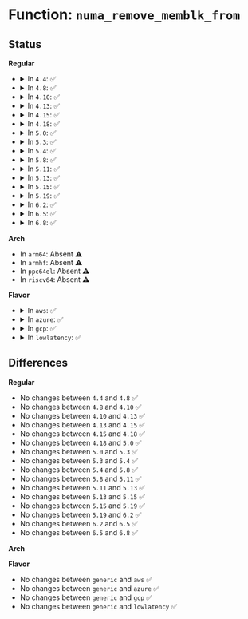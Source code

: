 # Function: <code>numa_remove_memblk_from</code>

## Status
<b>Regular</b>
<ul>
<li>
<details>
<summary>In <code>4.4</code>: ✅</summary>

```c
void numa_remove_memblk_from(int idx, struct numa_meminfo *mi);
```

**Collision:** Unique Global

**Inline:** No

**Transformation:** False

**Instances:**

```
In arch/x86/mm/numa.c (ffffffff81f7874d)
Location: arch/x86/mm/numa.c:165
Inline: False
Direct callers:
  - arch/x86/mm/numa.c:numa_cleanup_meminfo
  - arch/x86/mm/numa.c:numa_cleanup_meminfo
```
**Symbols:**

```
ffffffff81f7874d-ffffffff81f78785: numa_remove_memblk_from (STB_GLOBAL)
```
</details>
</li>
<li>
<details>
<summary>In <code>4.8</code>: ✅</summary>

```c
void numa_remove_memblk_from(int idx, struct numa_meminfo *mi);
```

**Collision:** Unique Global

**Inline:** No

**Transformation:** False

**Instances:**

```
In arch/x86/mm/numa.c (ffffffff81fa0eed)
Location: arch/x86/mm/numa.c:164
Inline: False
Direct callers:
  - arch/x86/mm/numa.c:numa_cleanup_meminfo
  - arch/x86/mm/numa.c:numa_cleanup_meminfo
```
**Symbols:**

```
ffffffff81fa0eed-ffffffff81fa0f1e: numa_remove_memblk_from (STB_GLOBAL)
```
</details>
</li>
<li>
<details>
<summary>In <code>4.10</code>: ✅</summary>

```c
void numa_remove_memblk_from(int idx, struct numa_meminfo *mi);
```

**Collision:** Unique Global

**Inline:** No

**Transformation:** False

**Instances:**

```
In arch/x86/mm/numa.c (ffffffff81fdc636)
Location: arch/x86/mm/numa.c:164
Inline: False
Direct callers:
  - arch/x86/mm/numa.c:numa_cleanup_meminfo
  - arch/x86/mm/numa.c:numa_cleanup_meminfo
```
**Symbols:**

```
ffffffff81fdc636-ffffffff81fdc667: numa_remove_memblk_from (STB_GLOBAL)
```
</details>
</li>
<li>
<details>
<summary>In <code>4.13</code>: ✅</summary>

```c
void numa_remove_memblk_from(int idx, struct numa_meminfo *mi);
```

**Collision:** Unique Global

**Inline:** No

**Transformation:** False

**Instances:**

```
In arch/x86/mm/numa.c (ffffffff820bd658)
Location: arch/x86/mm/numa.c:164
Inline: False
Direct callers:
  - arch/x86/mm/numa.c:numa_cleanup_meminfo
  - arch/x86/mm/numa.c:numa_cleanup_meminfo
```
**Symbols:**

```
ffffffff820bd658-ffffffff820bd68e: numa_remove_memblk_from (STB_GLOBAL)
```
</details>
</li>
<li>
<details>
<summary>In <code>4.15</code>: ✅</summary>

```c
void numa_remove_memblk_from(int idx, struct numa_meminfo *mi);
```

**Collision:** Unique Global

**Inline:** No

**Transformation:** False

**Instances:**

```
In arch/x86/mm/numa.c (ffffffff826c448f)
Location: arch/x86/mm/numa.c:164
Inline: False
Direct callers:
  - arch/x86/mm/numa.c:numa_cleanup_meminfo
  - arch/x86/mm/numa.c:numa_cleanup_meminfo
```
**Symbols:**

```
ffffffff826c448f-ffffffff826c44c5: numa_remove_memblk_from (STB_GLOBAL)
```
</details>
</li>
<li>
<details>
<summary>In <code>4.18</code>: ✅</summary>

```c
void numa_remove_memblk_from(int idx, struct numa_meminfo *mi);
```

**Collision:** Unique Global

**Inline:** No

**Transformation:** False

**Instances:**

```
In arch/x86/mm/numa.c (ffffffff826ee72a)
Location: arch/x86/mm/numa.c:164
Inline: False
Direct callers:
  - arch/x86/mm/numa.c:numa_cleanup_meminfo
  - arch/x86/mm/numa.c:numa_cleanup_meminfo
```
**Symbols:**

```
ffffffff826ee72a-ffffffff826ee767: numa_remove_memblk_from (STB_GLOBAL)
```
</details>
</li>
<li>
<details>
<summary>In <code>5.0</code>: ✅</summary>

```c
void numa_remove_memblk_from(int idx, struct numa_meminfo *mi);
```

**Collision:** Unique Global

**Inline:** No

**Transformation:** False

**Instances:**

```
In arch/x86/mm/numa.c (ffffffff828a5418)
Location: arch/x86/mm/numa.c:163
Inline: False
Direct callers:
  - arch/x86/mm/numa.c:numa_cleanup_meminfo
  - arch/x86/mm/numa.c:numa_cleanup_meminfo
```
**Symbols:**

```
ffffffff828a5418-ffffffff828a5455: numa_remove_memblk_from (STB_GLOBAL)
```
</details>
</li>
<li>
<details>
<summary>In <code>5.3</code>: ✅</summary>

```c
void numa_remove_memblk_from(int idx, struct numa_meminfo *mi);
```

**Collision:** Unique Global

**Inline:** No

**Transformation:** False

**Instances:**

```
In arch/x86/mm/numa.c (ffffffff828bd9b2)
Location: arch/x86/mm/numa.c:164
Inline: False
Direct callers:
  - arch/x86/mm/numa.c:numa_cleanup_meminfo
  - arch/x86/mm/numa.c:numa_cleanup_meminfo
```
**Symbols:**

```
ffffffff828bd9b2-ffffffff828bd9ef: numa_remove_memblk_from (STB_GLOBAL)
```
</details>
</li>
<li>
<details>
<summary>In <code>5.4</code>: ✅</summary>

```c
void numa_remove_memblk_from(int idx, struct numa_meminfo *mi);
```

**Collision:** Unique Global

**Inline:** No

**Transformation:** False

**Instances:**

```
In arch/x86/mm/numa.c (ffffffff828c3e3c)
Location: arch/x86/mm/numa.c:164
Inline: False
Direct callers:
  - arch/x86/mm/numa.c:numa_cleanup_meminfo
  - arch/x86/mm/numa.c:numa_cleanup_meminfo
```
**Symbols:**

```
ffffffff828c3e3c-ffffffff828c3e79: numa_remove_memblk_from (STB_GLOBAL)
```
</details>
</li>
<li>
<details>
<summary>In <code>5.8</code>: ✅</summary>

```c
void numa_remove_memblk_from(int idx, struct numa_meminfo *mi);
```

**Collision:** Unique Global

**Inline:** No

**Transformation:** False

**Instances:**

```
In arch/x86/mm/numa.c (ffffffff82ce730b)
Location: arch/x86/mm/numa.c:161
Inline: False
Direct callers:
  - arch/x86/mm/numa.c:numa_cleanup_meminfo
  - arch/x86/mm/numa.c:numa_cleanup_meminfo
  - arch/x86/mm/numa.c:numa_cleanup_meminfo
```
**Symbols:**

```
ffffffff82ce730b-ffffffff82ce7348: numa_remove_memblk_from (STB_GLOBAL)
```
</details>
</li>
<li>
<details>
<summary>In <code>5.11</code>: ✅</summary>

```c
void numa_remove_memblk_from(int idx, struct numa_meminfo *mi);
```

**Collision:** Unique Global

**Inline:** No

**Transformation:** False

**Instances:**

```
In arch/x86/mm/numa.c (ffffffff82fd4c80)
Location: arch/x86/mm/numa.c:159
Inline: False
Direct callers:
  - arch/x86/mm/numa.c:numa_cleanup_meminfo
  - arch/x86/mm/numa.c:numa_cleanup_meminfo
  - arch/x86/mm/numa.c:numa_cleanup_meminfo
```
**Symbols:**

```
ffffffff82fd4c80-ffffffff82fd4cbd: numa_remove_memblk_from (STB_GLOBAL)
```
</details>
</li>
<li>
<details>
<summary>In <code>5.13</code>: ✅</summary>

```c
void numa_remove_memblk_from(int idx, struct numa_meminfo *mi);
```

**Collision:** Unique Global

**Inline:** No

**Transformation:** False

**Instances:**

```
In arch/x86/mm/numa.c (ffffffff831df73a)
Location: arch/x86/mm/numa.c:159
Inline: False
Direct callers:
  - arch/x86/mm/numa.c:numa_cleanup_meminfo
  - arch/x86/mm/numa.c:numa_cleanup_meminfo
  - arch/x86/mm/numa.c:numa_cleanup_meminfo
```
**Symbols:**

```
ffffffff831df73a-ffffffff831df777: numa_remove_memblk_from (STB_GLOBAL)
```
</details>
</li>
<li>
<details>
<summary>In <code>5.15</code>: ✅</summary>

```c
void numa_remove_memblk_from(int idx, struct numa_meminfo *mi);
```

**Collision:** Unique Global

**Inline:** No

**Transformation:** False

**Instances:**

```
In arch/x86/mm/numa.c (ffffffff832c2cc1)
Location: arch/x86/mm/numa.c:159
Inline: False
Direct callers:
  - arch/x86/mm/numa.c:numa_cleanup_meminfo
  - arch/x86/mm/numa.c:numa_cleanup_meminfo
  - arch/x86/mm/numa.c:numa_cleanup_meminfo
```
**Symbols:**

```
ffffffff832c2cc1-ffffffff832c2cfe: numa_remove_memblk_from (STB_GLOBAL)
```
</details>
</li>
<li>
<details>
<summary>In <code>5.19</code>: ✅</summary>

```c
void numa_remove_memblk_from(int idx, struct numa_meminfo *mi);
```

**Collision:** Unique Global

**Inline:** No

**Transformation:** False

**Instances:**

```
In arch/x86/mm/numa.c (ffffffff83475519)
Location: arch/x86/mm/numa.c:159
Inline: False
Direct callers:
  - arch/x86/mm/numa.c:numa_cleanup_meminfo
  - arch/x86/mm/numa.c:numa_cleanup_meminfo
  - arch/x86/mm/numa.c:numa_cleanup_meminfo
```
**Symbols:**

```
ffffffff83475519-ffffffff83475562: numa_remove_memblk_from (STB_GLOBAL)
```
</details>
</li>
<li>
<details>
<summary>In <code>6.2</code>: ✅</summary>

```c
void numa_remove_memblk_from(int idx, struct numa_meminfo *mi);
```

**Collision:** Unique Global

**Inline:** No

**Transformation:** False

**Instances:**

```
In arch/x86/mm/numa.c (ffffffff83e9e000)
Location: arch/x86/mm/numa.c:159
Inline: False
Direct callers:
  - arch/x86/mm/numa.c:numa_cleanup_meminfo
  - arch/x86/mm/numa.c:numa_cleanup_meminfo
  - arch/x86/mm/numa.c:numa_cleanup_meminfo
```
**Symbols:**

```
ffffffff83e9e000-ffffffff83e9e04e: numa_remove_memblk_from (STB_GLOBAL)
```
</details>
</li>
<li>
<details>
<summary>In <code>6.5</code>: ✅</summary>

```c
void numa_remove_memblk_from(int idx, struct numa_meminfo *mi);
```

**Collision:** Unique Global

**Inline:** No

**Transformation:** False

**Instances:**

```
In arch/x86/mm/numa.c (ffffffff836c1e20)
Location: arch/x86/mm/numa.c:159
Inline: False
Direct callers:
  - arch/x86/mm/numa.c:numa_cleanup_meminfo
  - arch/x86/mm/numa.c:numa_cleanup_meminfo
  - arch/x86/mm/numa.c:numa_cleanup_meminfo
```
**Symbols:**

```
ffffffff836c1e20-ffffffff836c1ff1: numa_remove_memblk_from (STB_GLOBAL)
```
</details>
</li>
<li>
<details>
<summary>In <code>6.8</code>: ✅</summary>

```c
void numa_remove_memblk_from(int idx, struct numa_meminfo *mi);
```

**Collision:** Unique Global

**Inline:** No

**Transformation:** False

**Instances:**

```
In arch/x86/mm/numa.c (ffffffff838f2820)
Location: arch/x86/mm/numa.c:161
Inline: False
Direct callers:
  - arch/x86/mm/numa.c:numa_cleanup_meminfo
  - arch/x86/mm/numa.c:numa_cleanup_meminfo
  - arch/x86/mm/numa.c:numa_cleanup_meminfo
```
**Symbols:**

```
ffffffff838f2820-ffffffff838f29f1: numa_remove_memblk_from (STB_GLOBAL)
```
</details>
</li>
</ul>
<b>Arch</b>
<ul>
<li>
In <code>arm64</code>: Absent ⚠️
</li>
<li>
In <code>armhf</code>: Absent ⚠️
</li>
<li>
In <code>ppc64el</code>: Absent ⚠️
</li>
<li>
In <code>riscv64</code>: Absent ⚠️
</li>
</ul>
<b>Flavor</b>
<ul>
<li>
<details>
<summary>In <code>aws</code>: ✅</summary>

```c
void numa_remove_memblk_from(int idx, struct numa_meminfo *mi);
```

**Collision:** Unique Global

**Inline:** No

**Transformation:** False

**Instances:**

```
In arch/x86/mm/numa.c (ffffffff828aee12)
Location: arch/x86/mm/numa.c:164
Inline: False
Direct callers:
  - arch/x86/mm/numa.c:numa_cleanup_meminfo
  - arch/x86/mm/numa.c:numa_cleanup_meminfo
```
**Symbols:**

```
ffffffff828aee12-ffffffff828aee4f: numa_remove_memblk_from (STB_GLOBAL)
```
</details>
</li>
<li>
<details>
<summary>In <code>azure</code>: ✅</summary>

```c
void numa_remove_memblk_from(int idx, struct numa_meminfo *mi);
```

**Collision:** Unique Global

**Inline:** No

**Transformation:** False

**Instances:**

```
In arch/x86/mm/numa.c (ffffffff828a7004)
Location: arch/x86/mm/numa.c:164
Inline: False
Direct callers:
  - arch/x86/mm/numa.c:numa_cleanup_meminfo
  - arch/x86/mm/numa.c:numa_cleanup_meminfo
```
**Symbols:**

```
ffffffff828a7004-ffffffff828a7041: numa_remove_memblk_from (STB_GLOBAL)
```
</details>
</li>
<li>
<details>
<summary>In <code>gcp</code>: ✅</summary>

```c
void numa_remove_memblk_from(int idx, struct numa_meminfo *mi);
```

**Collision:** Unique Global

**Inline:** No

**Transformation:** False

**Instances:**

```
In arch/x86/mm/numa.c (ffffffff828c1d11)
Location: arch/x86/mm/numa.c:164
Inline: False
Direct callers:
  - arch/x86/mm/numa.c:numa_cleanup_meminfo
  - arch/x86/mm/numa.c:numa_cleanup_meminfo
```
**Symbols:**

```
ffffffff828c1d11-ffffffff828c1d4e: numa_remove_memblk_from (STB_GLOBAL)
```
</details>
</li>
<li>
<details>
<summary>In <code>lowlatency</code>: ✅</summary>

```c
void numa_remove_memblk_from(int idx, struct numa_meminfo *mi);
```

**Collision:** Unique Global

**Inline:** No

**Transformation:** False

**Instances:**

```
In arch/x86/mm/numa.c (ffffffff828c4e5c)
Location: arch/x86/mm/numa.c:164
Inline: False
Direct callers:
  - arch/x86/mm/numa.c:numa_cleanup_meminfo
  - arch/x86/mm/numa.c:numa_cleanup_meminfo
```
**Symbols:**

```
ffffffff828c4e5c-ffffffff828c4e99: numa_remove_memblk_from (STB_GLOBAL)
```
</details>
</li>
</ul>

## Differences
<b>Regular</b>
<ul>
<li>
No changes between <code>4.4</code> and <code>4.8</code> ✅
</li>
<li>
No changes between <code>4.8</code> and <code>4.10</code> ✅
</li>
<li>
No changes between <code>4.10</code> and <code>4.13</code> ✅
</li>
<li>
No changes between <code>4.13</code> and <code>4.15</code> ✅
</li>
<li>
No changes between <code>4.15</code> and <code>4.18</code> ✅
</li>
<li>
No changes between <code>4.18</code> and <code>5.0</code> ✅
</li>
<li>
No changes between <code>5.0</code> and <code>5.3</code> ✅
</li>
<li>
No changes between <code>5.3</code> and <code>5.4</code> ✅
</li>
<li>
No changes between <code>5.4</code> and <code>5.8</code> ✅
</li>
<li>
No changes between <code>5.8</code> and <code>5.11</code> ✅
</li>
<li>
No changes between <code>5.11</code> and <code>5.13</code> ✅
</li>
<li>
No changes between <code>5.13</code> and <code>5.15</code> ✅
</li>
<li>
No changes between <code>5.15</code> and <code>5.19</code> ✅
</li>
<li>
No changes between <code>5.19</code> and <code>6.2</code> ✅
</li>
<li>
No changes between <code>6.2</code> and <code>6.5</code> ✅
</li>
<li>
No changes between <code>6.5</code> and <code>6.8</code> ✅
</li>
</ul>
<b>Arch</b>
<ul>
</ul>
<b>Flavor</b>
<ul>
<li>
No changes between <code>generic</code> and <code>aws</code> ✅
</li>
<li>
No changes between <code>generic</code> and <code>azure</code> ✅
</li>
<li>
No changes between <code>generic</code> and <code>gcp</code> ✅
</li>
<li>
No changes between <code>generic</code> and <code>lowlatency</code> ✅
</li>
</ul>

